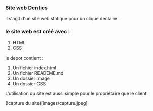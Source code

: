 ### Site web Dentics

il s'agit d'un site web statique pour un clique dentaire.

### le site web est créé avec :
1. HTML
2. CSS

le depot contient :

1. Un fichier index.html
2. Un fichier READEME.md
3. Un dossier Image
4. Un dossier CSS

L'utilisation du site est aussi simple pour le propriétaire que le client. 

(!capture du site)[images/capture.jpeg]